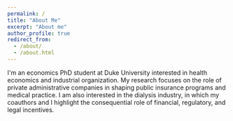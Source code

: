 ```yaml
---
permalink: /
title: "About Me"
excerpt: "About me"
author_profile: true
redirect_from: 
  - /about/
  - /about.html
---
```


I'm an economics PhD student at Duke University interested in health economics and industrial organization. My research focuses on the role of private administrative companies in shaping public insurance programs and medical practice. I am also interested in the dialysis industry, in which my coauthors and I highlight the consequential role of financial, regulatory, and legal incentives.
